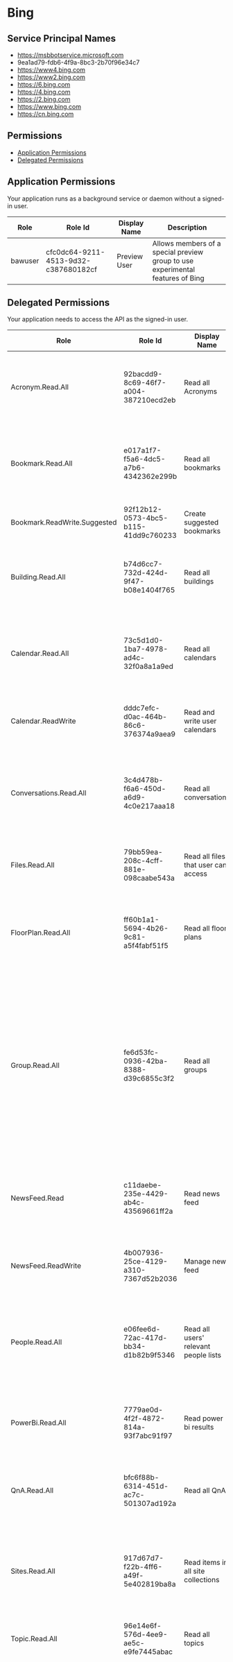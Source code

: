 # Bing
## Service Principal Names
- https://msbbotservice.microsoft.com
- 9ea1ad79-fdb6-4f9a-8bc3-2b70f96e34c7
- https://www4.bing.com
- https://www2.bing.com
- https://6.bing.com
- https://4.bing.com
- https://2.bing.com
- https://www.bing.com
- https://cn.bing.com

 ## Permissions
- [Application Permissions](#application-permissions)
- [Delegated Permissions](#delegated-permissions)

## Application Permissions
Your application runs as a background service or daemon without a signed-in user.

| Role | Role Id | Display Name | Description |
|---|---|---|---|
| bawuser | cfc0dc64-9211-4513-9d32-c387680182cf | Preview User | Allows members of a special preview group to use experimental features of Bing |

## Delegated Permissions
Your application needs to access the API as the signed-in user. 

| Role | Role Id | Display Name | Description |
|---|---|---|---|
| Acronym.Read.All | 92bacdd9-8c69-46f7-a004-387210ecd2eb | Read all Acronyms | Allows the app to list Acronym and to read their properties on behalf of the signed-in user.  |
| Bookmark.Read.All | e017a1f7-f5a6-4dc5-a7b6-4342362e299b | Read all bookmarks | Allows the app to list bookmarks and to read their properties on behalf of the signed-in user.  |
| Bookmark.ReadWrite.Suggested | 92f12b12-0573-4bc5-b115-41dd9c760233 | Create suggested bookmarks | Allows the app to create suggested bookmarks |
| Building.Read.All | b74d6cc7-732d-424d-9f47-b08e1404f765 | Read all buildings | Allows the app to list buildings and to read their properties on behalf of the signed-in user.  |
| Calendar.Read.All | 73c5d1d0-1ba7-4978-ad4c-32f0a8a1a9ed | Read all calendars | Allows the app to search all calendars and to read their properties on behalf of the signed-in user.  |
| Calendar.ReadWrite | dddc7efc-d0ac-464b-86c6-376374a9aea9 | Read and write user calendars | Allows the app to create, read, update, and delete events in user calendars. |
| Conversations.Read.All | 3c4d478b-f6a6-450d-a6d9-4c0e217aaa18 | Read all conversations | Allows the app to search all conversations and to read their properties on behalf of the signed-in user.  |
| Files.Read.All | 79bb59ea-208c-4cff-881e-098caabe543a | Read all files that user can access | Allows the app to read all files the signed-in user can access. |
| FloorPlan.Read.All | ff60b1a1-5694-4b26-9c81-a5f4fabf51f5 | Read all floor plans | Allows the app to list floor plans and to read their properties on behalf of the signed-in user.  |
| Group.Read.All | fe6d53fc-0936-42ba-8388-d39c6855c3f2 | Read all groups | Allows the app to list groups, and to read their properties and all group memberships on behalf of the signed-in user.  Also allows the app to read calendar, conversations, files, and other group content for all groups the signed-in user can access. |
| NewsFeed.Read | c11daebe-235e-4429-ab4c-43569661ff2a | Read news feed | Allows the app to read news feeds and to read their properties on behalf of the signed-in user.  |
| NewsFeed.ReadWrite | 4b007936-25ce-4129-a310-7367d52b2036 | Manage news feed | Manage the state and settings of news feeds on behalf of the user. |
| People.Read.All | e06fee6d-72ac-417d-bb34-d1b82b9f5346 | Read all users' relevant people lists | Allows the app to read a scored list of relevant people of the signed-in user or other users in the signed-in user's organization.  |
| PowerBi.Read.All | 7779ae0d-4f2f-4872-814a-93f7abc91f97 | Read power bi results | Allows the app to read power bi results in Microsoft search in Bing results |
| QnA.Read.All | bfc6f88b-6314-451d-ac7c-501307ad192a | Read all QnA | Allows the app to list QnA and to read their properties on behalf of the signed-in user.  |
| Sites.Read.All | 917d67d7-f22b-4ff6-a49f-5e402819ba8a | Read items in all site collections | Allows the application to read documents and list  items in all site collections on behalf of the signed-in user |
| Topic.Read.All | 96e14e6f-576d-4ee9-ae5c-e9fe7445abac | Read all topics | Allows the app to search all topics and read their properties |
| User.Read.All | 9ee66b54-9cf0-41b8-87da-d62f8c21222b | Read all users' full profiles | Allows the app to read the full set of profile properties, reports, and managers of other users in your organization, on behalf of the signed-in user. |

